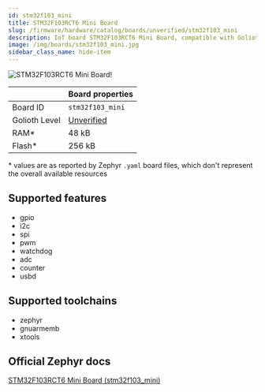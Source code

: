 ```yaml
---
id: stm32f103_mini
title: STM32F103RCT6 Mini Board
slug: /firmware/hardware/catalog/boards/unverified/stm32f103_mini
description: IoT board STM32F103RCT6 Mini Board, compatible with Golioth at unverified level.
image: /img/boards/stm32f103_mini.jpg
sidebar_class_name: hide-item
---
```


[//]: # (This is an auto-generated file, do not edit! Changes to it will be lost upon re-generation)

![STM32F103RCT6 Mini Board!](/img/boards/stm32f103_mini.jpg "STM32F103RCT6 Mini Board")

|                | Board properties     |
| -------------  | -------------------- |
| Board ID       | `stm32f103_mini` |
| Golioth Level  | [Unverified](/firmware/hardware#unverified-boards) |
| RAM*           | 48 kB |
| Flash*         | 256 kB |

\* values are as reported by Zephyr `.yaml` board files, which don't represent the overall available resources



## Supported features

* gpio
* i2c
* spi
* pwm
* watchdog
* adc
* counter
* usbd

## Supported toolchains

* zephyr
* gnuarmemb
* xtools

## Official Zephyr docs

[STM32F103RCT6 Mini Board (stm32f103_mini)](https://docs.zephyrproject.org/latest/boards/st/stm32f103_mini/doc/index.html)
